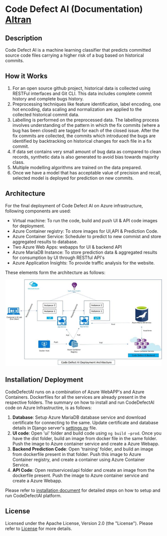 ﻿# Code Defect AI (Documentation) [Altran](https://www.altran.com)

## Description
Code Defect AI is a machine learning classifier that predicts committed source code files carrying a higher risk of a bug based on historical commits. 


## How it Works
1.	For an open source github project, historical data is collected using RESTFul interfaces and Git CLI. This data includes complete commit history and complete bugs history.
2.	Preprocessing techniques like feature identification, label encoding, one hot encoding, data scaling and normalization are applied to the collected historical commit data.
3.	Labelling is performed on the preprocessed data. The labelling process involves understanding of the pattern in which the fix commits (where a bug has been closed) are tagged for each of the closed issue. After the fix commits are collected, the commits which introduced the bugs are identified by backtracking on historical changes for each file in a fix commit.
4.	If data set contains very small amount of bug data as compared to clean records, synthetic data is also generated to avoid bias towards majority class.
5.	Multiple modelling algorithms are trained on the data prepared.
6.	Once we have a model that has acceptable value of precision and recall, selected model is deployed for prediction on new commits.


## Architecture
For the final deployment of Code Defect AI on Azure infrastructure, following components are used:
-	Virtual machine: To run the code, build and push UI & API code images for deployment.
-	Azure Container registry: To store images for UI,API & Prediction Code.
-	Azure Container Service: Scheduler to predict to new commist and store aggregated results to database.
-	Two Azure Web Apps: webapps for UI & backend API
-	Azure MariaDB Instance: To store prediction data & aggregated results for consumption by UI through RESTful API's
-	Azure Application Insights: To provide traffic analysis for the website.

These elements form the architecture as follows:

![Code Defect AI Architecture](cdppro/images/cdpaiarch3.jpg)


## Installation/ Deployment
CodeDefectAI runs on a combination of Azure WebAPP's and Azure Containers. Dockerfiles for all the services are already present in the respective folders.
The summary on how to install and run CodeDefectAI code on Azure Infrastructire, is as follows:
1.	**Database**: Setup Azure MariaDB database service and download certificate for connecting to the same. Update certificate and database details in Django server's [settings.py](cdppro/restservices/api/cdpweb/cdpweb/settings.py) file. 
2.	**UI code**: Open 'ui' folder and build code using ```ng build –prod```. Once you have the dist folder, build an image from docker file in the same folder.
Push the image to Azure container service and create a Azure Webapp.
3.	**Backend Prediction Code**: Open 'training' folder, and build an image from dockerfile present in that folder. Push this image to Azure Container registry, and create a container using Azure Container Service.
4.	**API Code**: Open restservices\api folder and create an image from the dockerfile present. Push the image to Azure container service and create a Azure Webapp.

Please refer to [installation document](documentation/installation/CodeDefectAI_installation_guide_v1.0.docx) for detailed steps on how to setup and run CodeDefectAI platform. 


## License
Licensed under the Apache License, Version 2.0 (the "License"). Please refer to [License](license.txt) for more details.

